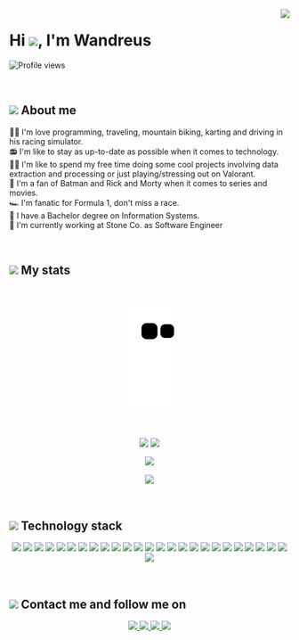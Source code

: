 <img align="right" height="200em" src="https://media.giphy.com/media/fhET8gGYmWj7fcQiPi/giphy.gif"/>
<h1 align="left">Hi <img src="https://raw.githubusercontent.com/kaueMarques/kaueMarques/master/hi.gif" height="30px">, I'm Wandreus</h1>
<p align="left"> <img src="https://komarev.com/ghpvc/?username=maykbrito&color=yellow" alt="Profile views" /> </p>


<br>
<p align="left">
  <h2 align="left"><img src="https://media.giphy.com/media/Zkv81Dp5msItSOC631/giphy.gif" width="30"> About me</h2>
  👦🏻 I'm love programming, traveling, mountain biking, karting and driving in his racing simulator.<br> 
  📻 I'm like to stay as up-to-date as possible when it comes to technology.<br>
  👨‍💻 I'm like to spend my free time doing some cool projects involving data extraction and processing or just playing/stressing out on Valorant.<br>
  🦇 I'm a fan of Batman and Rick and Morty when it comes to series and movies.<br>
  🏎️ I'm fanatic for Formula 1, don't miss a race.<br>
  📎 I have a Bachelor degree on Information Systems.<br>
  💼 I'm currently working at Stone Co. as Software Engineer<br>
</p>


<br>
<p>
  <h2 align="left"><img src="https://media.giphy.com/media/VgCDAzcKvsR6OM0uWg/giphy.gif" width="30"> My stats</h2>
  
  <br>
  <p align="center">
     <img src="https://github.com/wandreuscv/wandreuscv/raw/output/github-contribution-grid-snake.svg" alt="snake"></center>
  </p>
  <br>
  
  <p align = "center">
    <img  src = "https://github-readme-stats.vercel.app/api?username=wandreuscv&show_icons=true&theme=radical&line_height=27">
    <img src = "https://github-readme-stats.vercel.app/api/top-langs/?username=wandreuscv&hide=html,css,java,shaderlab,kotlin,hlsl&theme=radical">
  </p>
  <p align = "center">
    <img  src="https://github-readme-streak-stats.herokuapp.com/?user=wandreuscv&show_icons=true&locale=en&layout=compact&theme=radical&line_height=0" />
  </p> 
  <p align = "center">
    <img src="https://activity-graph.herokuapp.com/graph?username=wandreuscv&theme=redical">
  </p> 
</p> 


<br>
<p>
  <h2 align="left"><img src="https://github.com/ritik307/ritik307/blob/main/images/laptop.gif" width="30"> Technology stack</h2>
  <p align="center">
    <img src="https://img.shields.io/badge/-JavaScript-black?style=flat-square&logo=javascript"/>
    <img src="https://img.shields.io/badge/-TypeScript-black?style=flat-square&logo=TypeScript"/>
    <img src="https://img.shields.io/badge/-Python-black?style=flat-square&logo=Python"/>
    <img src="https://img.shields.io/badge/-Golang-black?style=flat-square&logo=Go"/>
    <img src="https://img.shields.io/badge/-Nodejs-black?style=flat-square&logo=Node.js"/>
    <img src="https://img.shields.io/badge/-React-black?style=flat-square&logo=react"/>
    <img src="https://img.shields.io/badge/-Vue.js-black?style=flat-square&logo=Vue.js"/>
    <img src="https://img.shields.io/badge/-NestJS-black?style=flat-square&logo=NestJS"/>
    <img src="https://img.shields.io/badge/-Moleculer-black?style=flat-square&logo=Moleculer"/>
    <img src="https://img.shields.io/badge/-Flask-black?style=flat-square&logo=Flask"/>
    <img src="https://img.shields.io/badge/-Django-black?style=flat-square&logo=Django"/>
    <img src="https://img.shields.io/badge/-MUI-black?style=flat-square&logo=MUI"/>
    <img src="https://img.shields.io/badge/-Vuetify-black?style=flat-square&logo=Vuetify"/>
    <img src="https://img.shields.io/badge/-MongoDB-black?style=flat-square&logo=mongodb"/>
    <img src="https://img.shields.io/badge/-MySQL-black?style=flat-square&logo=mysql"/>
    <img src="https://img.shields.io/badge/-PostgreSQL-black?style=flat-square&logo=PostgreSQL"/>
    <img src="https://img.shields.io/badge/-Redis-black?style=flat-square&logo=Redis"/>
    <img src="https://img.shields.io/badge/-Docker-black?style=flat-square&logo=Docker"/>
    <img src="https://img.shields.io/badge/-RabbitMQ-black?style=flat-square&logo=RabbitMQ"/>
    <img src="https://img.shields.io/badge/-Apache%20Kafka-black?style=flat-square&logo=Apache%20Kafka"/>
    <img src="https://img.shields.io/badge/-Google%20Cloud-black?style=flat-square&logo=Google%20Cloud"/>
    <img src="https://img.shields.io/badge/-Amazon%20AWS-black?style=flat-square&logo=Amazon%20AWS"/>
    <img src="https://img.shields.io/badge/-Git-black?style=flat-square&logo=git"/>
    <img src="https://img.shields.io/badge/-GitHub-black?style=flat-square&logo=github"/>
    <img src="https://img.shields.io/badge/-GitLab-black?style=flat-square&logo=GitLab"/>
    <img src="https://img.shields.io/badge/-Bitbucket-black?style=flat-square&logo=Bitbucket"/>
  </p>
</p>


<br>
<p>
  <h2 align="left"><img src="https://media0.giphy.com/media/jqNPzdTTxQfOgOqpO4/source.gif" width="30"> Contact me and follow me on</h2>
  <p align="center">
    <a href="mailto: wandreusvieira@gmail.com">
      <img src="https://img.shields.io/badge/-wandreusvieira-white?logo=Gmail"/>
    </a>
    <a href="https://www.linkedin.com/in/wandreus-vieira-80bb69159/">
      <img src="https://img.shields.io/badge/-wandreusvieira-blue?logo=LinkedIn&url=https://www.linkedin.com/in/wandreus-vieira-80bb69159/"/>
    </a>
    <a href="https://www.instagram.com/wandreus_vieira/">
      <img src="https://img.shields.io/badge/-wandreusvieira-black?logo=Instagram&url=https://www.instagram.com/wandreus_vieira/"/>
    </a>
    <a href="https://www.hackerrank.com/wandreusvieira">
      <img src="https://img.shields.io/badge/-wandreusvieira-black?logo=HackerRank&url=https://www.hackerrank.com/wandreusvieira"/>
    </a>
  </p>
</p>
